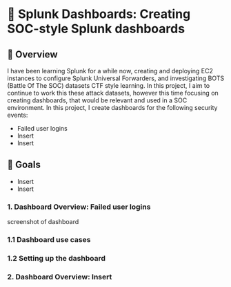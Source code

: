 # 🔎 Splunk Dashboards: Creating SOC-style Splunk dashboards

## 📖 Overview
I have been learning Splunk for a while now, creating and deploying EC2 instances to configure Splunk Universal Forwarders, and investigating BOTS (Battle Of The SOC) datasets CTF style learning. In this project, I aim to continue to work this these attack datasets, however this time focusing on creating dashboards, that would be relevant and used in a SOC environment. In this project, I create dashboards for the following security events:

- Failed user logins
- Insert
- Insert

## 🎯 Goals
- Insert
- Insert

### 1. Dashboard Overview: Failed user logins

screenshot of dashboard

### 1.1 Dashboard use cases


### 1.2 Setting up the dashboard

### 2. Dashboard Overview: Insert
